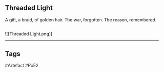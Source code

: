 ## Threaded Light
A gift, a braid, of golden hair.
The war, forgotten.
The reason, remembered.
##
![[Threaded Light.png]]

---
## Tags
#Artefact
#PoE2